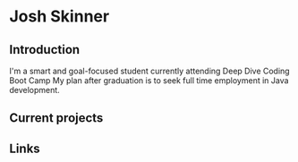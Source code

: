 # Josh Skinner

## Introduction

 I'm a smart and goal-focused student currently attending Deep Dive
Coding Boot Camp
 My plan after graduation is to seek full time employment in Java
development.
 
## Current projects

## Links
